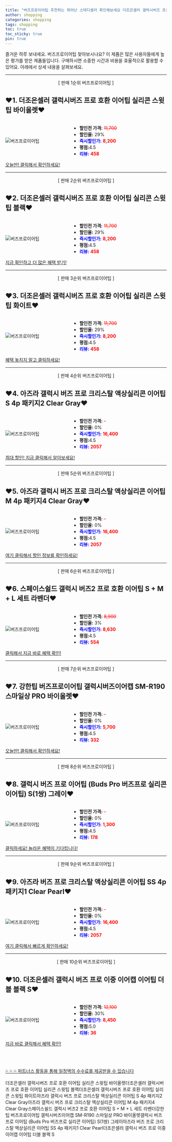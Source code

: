 ```yaml
---
title: "버즈프로이어팁 추천하는 뛰어난 스테디셀러 확인해보세요 더조은셀러 갤럭시버즈 프로 호환 이어팁"
author: shopping
categories: shopping
tags: shopping
toc: true
toc_sticky: true
pin: true
---
```

즐거운 하루 보내세요. 버즈프로이어팁 찾아보시나요? 이 제품은 많은 사용자들에게 높은 평가를 받은 제품들입니다. 구매하시면 소중한 시간과 비용을 효율적으로 활용할 수 있어요. 아래에서 상세 내용을 살펴보세요.

---
<p class="toplist" style="margin: 0 auto; display: block; width: fit-content;">[ 판매 1순위 버즈프로이어팁 ]</p>

<h2><strong>❤️1. 더조은셀러 갤럭시버즈 프로 호환 이어팁 실리콘 스윗팁 바이올렛❤️</strong></h2>

<div style="display: flex; align-items: center;">
    <div style="flex: 0.4;">
        <img src="https://thumbnail7.coupangcdn.com/thumbnails/remote/230x230ex/image/vendor_inventory/8f22/b8262331bbf77424ddfb2e0457f9d7645f238a51e317353e6447bb564416.jpg" alt="버즈프로이어팁" style="max-width: 100%;">
    </div>
    <div style="flex: 0.6; margin-left: 10px;">
        <ul>
            <li><strong>할인전 가격:</strong> <del style="color: red;">11,700</del></li>
            <li><strong>할인율:</strong> 29%</li>
            <li><span style='color:blue'><strong>즉시할인가:</strong></span> <span style='color:red'><strong>8,200</strong></span></li>
            <li><strong>평점:</strong>4.5</li>
            <li><span style='color:blue'><strong>리뷰:</strong></span> <span style='color:red'><strong>458</strong></span></li>
        </ul>
    </div>
</div>
<div class="center">
    <a href="https://William4Davisa.github.io?lptag=AF9450613&subid=githubio&pageKey=7148750700&traceid=V0-153&itemId=17968174347&vendorItemId=85388650262" class="myButton">
        오늘만! 클릭해서 확인하세요!
    </a>
</div>


---
<p class="toplist" style="margin: 0 auto; display: block; width: fit-content;">[ 판매 2순위 버즈프로이어팁 ]</p>

<h2><strong>❤️2. 더조은셀러 갤럭시버즈 프로 호환 이어팁 실리콘 스윗팁 블랙❤️</strong></h2>

<div style="display: flex; align-items: center;">
    <div style="flex: 0.4;">
        <img src="https://thumbnail10.coupangcdn.com/thumbnails/remote/230x230ex/image/vendor_inventory/9439/421aedf1c164a1f402e763f33145a3bb6137d4b74eb339d90492f0fbb915.jpg" alt="버즈프로이어팁" style="max-width: 100%;">
    </div>
    <div style="flex: 0.6; margin-left: 10px;">
        <ul>
            <li><strong>할인전 가격:</strong> <del style="color: red;">11,700</del></li>
            <li><strong>할인율:</strong> 29%</li>
            <li><span style='color:blue'><strong>즉시할인가:</strong></span> <span style='color:red'><strong>8,200</strong></span></li>
            <li><strong>평점:</strong>4.5</li>
            <li><span style='color:blue'><strong>리뷰:</strong></span> <span style='color:red'><strong>458</strong></span></li>
        </ul>
    </div>
</div>
<div class="center">
    <a href="https://William4Davisa.github.io?lptag=AF9450613&subid=githubio&pageKey=7148750700&traceid=V0-153&itemId=17968174348&vendorItemId=85388650195" class="myButton">
        지금 확인하고 더 많은 혜택 받기!
    </a>
</div>


---
<p class="toplist" style="margin: 0 auto; display: block; width: fit-content;">[ 판매 3순위 버즈프로이어팁 ]</p>

<h2><strong>❤️3. 더조은셀러 갤럭시버즈 프로 호환 이어팁 실리콘 스윗팁 화이트❤️</strong></h2>

<div style="display: flex; align-items: center;">
    <div style="flex: 0.4;">
        <img src="https://thumbnail7.coupangcdn.com/thumbnails/remote/230x230ex/image/vendor_inventory/50ff/f2898b9d92a6f2ff8f8067ed498e81703606eb653bf80b9e3661c279c647.jpg" alt="버즈프로이어팁" style="max-width: 100%;">
    </div>
    <div style="flex: 0.6; margin-left: 10px;">
        <ul>
            <li><strong>할인전 가격:</strong> <del style="color: red;">11,700</del></li>
            <li><strong>할인율:</strong> 29%</li>
            <li><span style='color:blue'><strong>즉시할인가:</strong></span> <span style='color:red'><strong>8,200</strong></span></li>
            <li><strong>평점:</strong>4.5</li>
            <li><span style='color:blue'><strong>리뷰:</strong></span> <span style='color:red'><strong>458</strong></span></li>
        </ul>
    </div>
</div>
<div class="center">
    <a href="https://William4Davisa.github.io?lptag=AF9450613&subid=githubio&pageKey=7148750700&traceid=V0-153&itemId=17968174346&vendorItemId=85388650198" class="myButton">
        혜택 놓치지 말고 클릭하세요!
    </a>
</div>


---
<p class="toplist" style="margin: 0 auto; display: block; width: fit-content;">[ 판매 4순위 버즈프로이어팁 ]</p>

<h2><strong>❤️4. 아즈라 갤럭시 버즈 프로 크리스탈 액상실리콘 이어팁 S 4p 패키지2 Clear Gray❤️</strong></h2>

<div style="display: flex; align-items: center;">
    <div style="flex: 0.4;">
        <img src="https://thumbnail10.coupangcdn.com/thumbnails/remote/230x230ex/image/retail/images/590066182438338-e9134b70-e17d-40c2-a4ef-f0ccddda735b.jpg" alt="버즈프로이어팁" style="max-width: 100%;">
    </div>
    <div style="flex: 0.6; margin-left: 10px;">
        <ul>
            <li><strong>할인전 가격:</strong> <del style="color: red;">-</del></li>
            <li><strong>할인율:</strong> 0%</li>
            <li><span style='color:blue'><strong>즉시할인가:</strong></span> <span style='color:red'><strong>16,400</strong></span></li>
            <li><strong>평점:</strong>4.5</li>
            <li><span style='color:blue'><strong>리뷰:</strong></span> <span style='color:red'><strong>2057</strong></span></li>
        </ul>
    </div>
</div>
<div class="center">
    <a href="https://William4Davisa.github.io?lptag=AF9450613&subid=githubio&pageKey=6267834810&traceid=V0-153&itemId=12800732040&vendorItemId=80066749422" class="myButton">
        최대 할인! 지금 클릭해서 알아보세요!
    </a>
</div>


---
<p class="toplist" style="margin: 0 auto; display: block; width: fit-content;">[ 판매 5순위 버즈프로이어팁 ]</p>

<h2><strong>❤️5. 아즈라 갤럭시 버즈 프로 크리스탈 액상실리콘 이어팁 M 4p 패키지4 Clear Gray❤️</strong></h2>

<div style="display: flex; align-items: center;">
    <div style="flex: 0.4;">
        <img src="https://thumbnail7.coupangcdn.com/thumbnails/remote/230x230ex/image/retail/images/590008048923202-8a7e4acc-a0d2-43e4-a0a5-c04de9c3f9eb.jpg" alt="버즈프로이어팁" style="max-width: 100%;">
    </div>
    <div style="flex: 0.6; margin-left: 10px;">
        <ul>
            <li><strong>할인전 가격:</strong> <del style="color: red;">-</del></li>
            <li><strong>할인율:</strong> 0%</li>
            <li><span style='color:blue'><strong>즉시할인가:</strong></span> <span style='color:red'><strong>16,400</strong></span></li>
            <li><strong>평점:</strong>4.5</li>
            <li><span style='color:blue'><strong>리뷰:</strong></span> <span style='color:red'><strong>2057</strong></span></li>
        </ul>
    </div>
</div>
<div class="center">
    <a href="https://William4Davisa.github.io?lptag=AF9450613&subid=githubio&pageKey=6267834810&traceid=V0-153&itemId=12800732053&vendorItemId=80066749415" class="myButton">
        여기 클릭해서 할인 정보를 확인하세요!
    </a>
</div>


---
<p class="toplist" style="margin: 0 auto; display: block; width: fit-content;">[ 판매 6순위 버즈프로이어팁 ]</p>

<h2><strong>❤️6. 스페이스쉴드 갤럭시 버즈2 프로 호환 이어팁 S + M + L 세트 라벤더❤️</strong></h2>

<div style="display: flex; align-items: center;">
    <div style="flex: 0.4;">
        <img src="https://thumbnail9.coupangcdn.com/thumbnails/remote/230x230ex/image/rs_quotation_api/xsecqnyf/43b3f2d2be4b40f69944eb6a78e3fbcd.jpg" alt="버즈프로이어팁" style="max-width: 100%;">
    </div>
    <div style="flex: 0.6; margin-left: 10px;">
        <ul>
            <li><strong>할인전 가격:</strong> <del style="color: red;">8,900</del></li>
            <li><strong>할인율:</strong> 3%</li>
            <li><span style='color:blue'><strong>즉시할인가:</strong></span> <span style='color:red'><strong>8,630</strong></span></li>
            <li><strong>평점:</strong>4.5</li>
            <li><span style='color:blue'><strong>리뷰:</strong></span> <span style='color:red'><strong>554</strong></span></li>
        </ul>
    </div>
</div>
<div class="center">
    <a href="https://William4Davisa.github.io?lptag=AF9450613&subid=githubio&pageKey=7141407937&traceid=V0-153&itemId=17930179147&vendorItemId=85092488536" class="myButton">
        클릭해서 지금 바로 혜택 확인!
    </a>
</div>


---
<p class="toplist" style="margin: 0 auto; display: block; width: fit-content;">[ 판매 7순위 버즈프로이어팁 ]</p>

<h2><strong>❤️7. 강한팁 버즈프로이어팁 갤럭시버즈이어캡 SM-R190 스마일상 PRO 바이올렛❤️</strong></h2>

<div style="display: flex; align-items: center;">
    <div style="flex: 0.4;">
        <img src="https://thumbnail7.coupangcdn.com/thumbnails/remote/230x230ex/image/vendor_inventory/92a8/0202af52fbfbc6feddb745772d82c82830ab7cdcdeeb15e450a6cc877d7c.jpg" alt="버즈프로이어팁" style="max-width: 100%;">
    </div>
    <div style="flex: 0.6; margin-left: 10px;">
        <ul>
            <li><strong>할인전 가격:</strong> <del style="color: red;">-</del></li>
            <li><strong>할인율:</strong> 0%</li>
            <li><span style='color:blue'><strong>즉시할인가:</strong></span> <span style='color:red'><strong>5,700</strong></span></li>
            <li><strong>평점:</strong>4.5</li>
            <li><span style='color:blue'><strong>리뷰:</strong></span> <span style='color:red'><strong>332</strong></span></li>
        </ul>
    </div>
</div>
<div class="center">
    <a href="https://William4Davisa.github.io?lptag=AF9450613&subid=githubio&pageKey=6298441944&traceid=V0-153&itemId=13010010387&vendorItemId=80273120864" class="myButton">
        오늘만! 클릭해서 확인하세요!
    </a>
</div>


---
<p class="toplist" style="margin: 0 auto; display: block; width: fit-content;">[ 판매 8순위 버즈프로이어팁 ]</p>

<h2><strong>❤️8. 갤럭시 버즈 프로 이어팁 (Buds Pro 버즈프로 실리콘 이어팁) S(1쌍) 그레이❤️</strong></h2>

<div style="display: flex; align-items: center;">
    <div style="flex: 0.4;">
        <img src="https://thumbnail10.coupangcdn.com/thumbnails/remote/230x230ex/image/vendor_inventory/926d/0a667cbefa286aab8c36f4b9cc3db8b95af0ad1a351e4b545b468693547f.jpg" alt="버즈프로이어팁" style="max-width: 100%;">
    </div>
    <div style="flex: 0.6; margin-left: 10px;">
        <ul>
            <li><strong>할인전 가격:</strong> <del style="color: red;">-</del></li>
            <li><strong>할인율:</strong> 0%</li>
            <li><span style='color:blue'><strong>즉시할인가:</strong></span> <span style='color:red'><strong>1,300</strong></span></li>
            <li><strong>평점:</strong>4.5</li>
            <li><span style='color:blue'><strong>리뷰:</strong></span> <span style='color:red'><strong>178</strong></span></li>
        </ul>
    </div>
</div>
<div class="center">
    <a href="https://William4Davisa.github.io?lptag=AF9450613&subid=githubio&pageKey=5683666191&traceid=V0-153&itemId=9393306657&vendorItemId=76681135279" class="myButton">
        클릭하세요! 놀라운 혜택이 기다립니다!
    </a>
</div>


---
<p class="toplist" style="margin: 0 auto; display: block; width: fit-content;">[ 판매 9순위 버즈프로이어팁 ]</p>

<h2><strong>❤️9. 아즈라 버즈 프로 크리스탈 액상실리콘 이어팁 SS 4p 패키지1 Clear Pearl❤️</strong></h2>

<div style="display: flex; align-items: center;">
    <div style="flex: 0.4;">
        <img src="https://thumbnail8.coupangcdn.com/thumbnails/remote/230x230ex/image/retail/images/2195125655483372-470c99db-d2ae-4630-a93b-31bb19a93366.jpg" alt="버즈프로이어팁" style="max-width: 100%;">
    </div>
    <div style="flex: 0.6; margin-left: 10px;">
        <ul>
            <li><strong>할인전 가격:</strong> <del style="color: red;">-</del></li>
            <li><strong>할인율:</strong> 0%</li>
            <li><span style='color:blue'><strong>즉시할인가:</strong></span> <span style='color:red'><strong>16,400</strong></span></li>
            <li><strong>평점:</strong>4.5</li>
            <li><span style='color:blue'><strong>리뷰:</strong></span> <span style='color:red'><strong>2057</strong></span></li>
        </ul>
    </div>
</div>
<div class="center">
    <a href="https://William4Davisa.github.io?lptag=AF9450613&subid=githubio&pageKey=6267834810&traceid=V0-153&itemId=12800731841&vendorItemId=80066749155" class="myButton">
        여기 클릭해서 빠르게 확인하세요!
    </a>
</div>


---
<p class="toplist" style="margin: 0 auto; display: block; width: fit-content;">[ 판매 10순위 버즈프로이어팁 ]</p>

<h2><strong>❤️10. 더조은셀러 갤럭시 버즈 프로 이중 이어캡 이어팁 더블 블랙 S❤️</strong></h2>

<div style="display: flex; align-items: center;">
    <div style="flex: 0.4;">
        <img src="https://thumbnail6.coupangcdn.com/thumbnails/remote/230x230ex/image/vendor_inventory/8017/0492d2c7b2a02f9d5d4c98aef9bd5fa09d5d329c82537ee2f6111b858308.jpg" alt="버즈프로이어팁" style="max-width: 100%;">
    </div>
    <div style="flex: 0.6; margin-left: 10px;">
        <ul>
            <li><strong>할인전 가격:</strong> <del style="color: red;">12,100</del></li>
            <li><strong>할인율:</strong> 30%</li>
            <li><span style='color:blue'><strong>즉시할인가:</strong></span> <span style='color:red'><strong>8,450</strong></span></li>
            <li><strong>평점:</strong>5.0</li>
            <li><span style='color:blue'><strong>리뷰:</strong></span> <span style='color:red'><strong>36</strong></span></li>
        </ul>
    </div>
</div>
<div class="center">
    <a href="https://William4Davisa.github.io?lptag=AF9450613&subid=githubio&pageKey=7507651436&traceid=V0-153&itemId=19665548783&vendorItemId=86771224854" class="myButton">
        지금 바로 클릭해서 혜택 확인!
    </a>
</div>

<br><br><br>[💦 💦 💦 파트너스 활동을 통해 일정액의 수수료를 제공받을 수 있습니다](https://link.coupang.com/a/bcpT2c)<br><br>더조은셀러 갤럭시버즈 프로 호환 이어팁 실리콘 스윗팁 바이올렛더조은셀러 갤럭시버즈 프로 호환 이어팁 실리콘 스윗팁 블랙더조은셀러 갤럭시버즈 프로 호환 이어팁 실리콘 스윗팁 화이트아즈라 갤럭시 버즈 프로 크리스탈 액상실리콘 이어팁 S 4p 패키지2 Clear Gray아즈라 갤럭시 버즈 프로 크리스탈 액상실리콘 이어팁 M 4p 패키지4 Clear Gray스페이스쉴드 갤럭시 버즈2 프로 호환 이어팁 S + M + L 세트 라벤더강한팁 버즈프로이어팁 갤럭시버즈이어캡 SM-R190 스마일상 PRO 바이올렛갤럭시 버즈 프로 이어팁 (Buds Pro 버즈프로 실리콘 이어팁) S(1쌍) 그레이아즈라 버즈 프로 크리스탈 액상실리콘 이어팁 SS 4p 패키지1 Clear Pearl더조은셀러 갤럭시 버즈 프로 이중 이어캡 이어팁 더블 블랙 S